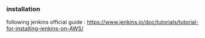 ### installation

following jenkins official guide : https://www.jenkins.io/doc/tutorials/tutorial-for-installing-jenkins-on-AWS/


